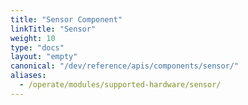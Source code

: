 ```yaml
---
title: "Sensor Component"
linkTitle: "Sensor"
weight: 10
type: "docs"
layout: "empty"
canonical: "/dev/reference/apis/components/sensor/"
aliases:
  - /operate/modules/supported-hardware/sensor/
---
```

